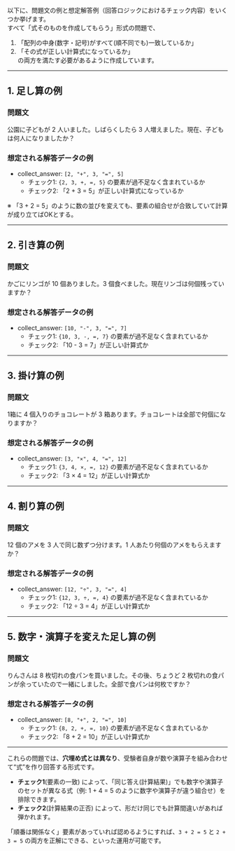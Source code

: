 以下に、問題文の例と想定解答例（回答ロジックにおけるチェック内容）をいくつか挙げます。  
すべて「式そのものを作成してもらう」形式の問題で、
1) 「配列の中身(数字・記号)がすべて(順不同でも)一致しているか」
2) 「その式が正しい計算式になっているか」  
   の両方を満たす必要があるように作成しています。

---

## 1. 足し算の例
### 問題文
公園に子どもが 2 人いました。しばらくしたら 3 人増えました。現在、子どもは何人になりましたか？

### 想定される解答データの例
- collect_answer: `[2, "+", 3, "=", 5]`
    - チェック1: `{2, 3, +, =, 5}` の要素が過不足なく含まれているか
    - チェック2: 「2 + 3 = 5」が正しい計算式になっているか

※ 「3 + 2 = 5」のように数の並びを変えても、要素の組合せが合致していて計算が成り立てばOKとする。

---

## 2. 引き算の例
### 問題文
かごにリンゴが 10 個ありました。3 個食べました。現在リンゴは何個残っていますか？

### 想定される解答データの例
- collect_answer: `[10, "-", 3, "=", 7]`
    - チェック1: `{10, 3, -, =, 7}` の要素が過不足なく含まれているか
    - チェック2: 「10 - 3 = 7」が正しい計算式か

---

## 3. 掛け算の例
### 問題文
1箱に 4 個入りのチョコレートが 3 箱あります。チョコレートは全部で何個になりますか？

### 想定される解答データの例
- collect_answer: `[3, "×", 4, "=", 12]`
    - チェック1: `{3, 4, ×, =, 12}` の要素が過不足なく含まれているか
    - チェック2: 「3 × 4 = 12」が正しい計算式か

---

## 4. 割り算の例
### 問題文
12 個のアメを 3 人で同じ数ずつ分けます。1 人あたり何個のアメをもらえますか？

### 想定される解答データの例
- collect_answer: `[12, "÷", 3, "=", 4]`
    - チェック1: `{12, 3, ÷, =, 4}` の要素が過不足なく含まれているか
    - チェック2: 「12 ÷ 3 = 4」が正しい計算式か

---

## 5. 数字・演算子を変えた足し算の例
### 問題文
りんさんは 8 枚切れの食パンを買いました。その後、ちょうど 2 枚切れの食パンが余っていたので一緒にしました。全部で食パンは何枚ですか？

### 想定される解答データの例
- collect_answer: `[8, "+", 2, "=", 10]`
    - チェック1: `{8, 2, +, =, 10}` の要素が過不足なく含まれているか
    - チェック2: 「8 + 2 = 10」が正しい計算式か

---

これらの問題では、**穴埋め式とは異なり**、受験者自身が数や演算子を組み合わせて“式”を作り回答する形式です。
- **チェック1**(要素の一致) によって、「同じ答え(計算結果)」でも数字や演算子のセットが異なる式（例: 1 + 4 = 5 のように数字や演算子が違う組合せ）を排除できます。
- **チェック2**(計算結果の正否) によって、形だけ同じでも計算間違いがあれば弾かれます。

「順番は関係なく」要素があっていれば認めるようにすれば、`3 + 2 = 5` と `2 + 3 = 5` の両方を正解にできる、といった運用が可能です。
